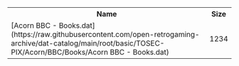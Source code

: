 <table>
<tr><th>Name</th><th>Size</th></tr>
<tr><td>
[Acorn BBC - Books.dat](https://raw.githubusercontent.com/open-retrogaming-archive/dat-catalog/main/root/basic/TOSEC-PIX/Acorn/BBC/Books/Acorn BBC - Books.dat)
</td><td>1234</td></tr>
</table>
